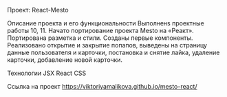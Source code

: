 Проект: React-Mesto

Описание проекта и его функциональности
Выполненs проектные работы 10, 11. Начато портирование проекта Mesto на «Реакт». Портирована разметка и стили. Созданы первые компоненты. Реализовано открытие и закрытие попапов, выведены на страницу данные пользователя и карточки, постановка и снятие лайка, удаление карточки, добавление новой карточки.

Технологии
JSX
React
CSS

Ссылка на проект
https://viktoriyamalikova.github.io/mesto-react/